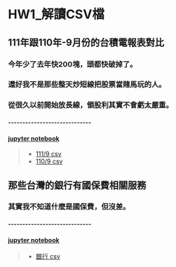 # HW1_解讀CSV檔
## 111年跟110年-9月份的台積電報表對比
### 今年少了去年快200塊，頭都快破掉了。
### 還好我不是那些整天炒短線把股票當賭馬玩的人。
### 從很久以前開始放長線，領股利其實不會虧太嚴重。
#### -----------------------------
#### [jupyter notebook](https://github.com/Robbish1106/PL/blob/main/hw1/Homework1%20(1).ipynb)
> * [111/9 csv](https://github.com/Robbish1106/PL/blob/main/hw1/STOCK_DAY_2330_202209.csv)
> * [110/9 csv](https://github.com/Robbish1106/PL/blob/main/hw1/STOCK_DAY_2330_202109.csv)

## 那些台灣的銀行有國保費相關服務
### 其實我不知道什麼是國保費，但沒差。
#### -----------------------------
#### [jupyter notebook](https://github.com/Robbish1106/PL/blob/main/hw1/hw1_rework.ipynb)
> * [銀行 csv](https://github.com/Robbish1106/PL/blob/main/hw1/A17000000J-020024-sW1.csv)

